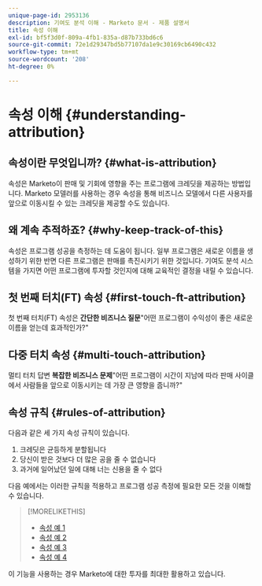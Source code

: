 ```yaml
---
unique-page-id: 2953136
description: 기여도 분석 이해 - Marketo 문서 - 제품 설명서
title: 속성 이해
exl-id: bf5f3d0f-809a-4fb1-835a-d87b733bd6c6
source-git-commit: 72e1d29347bd5b77107da1e9c30169cb6490c432
workflow-type: tm+mt
source-wordcount: '208'
ht-degree: 0%

---
```


# 속성 이해 {#understanding-attribution}

## 속성이란 무엇입니까? {#what-is-attribution}

속성은 Marketo이 판매 및 기회에 영향을 주는 프로그램에 크레딧을 제공하는 방법입니다. Marketo 모델러를 사용하는 경우 속성을 통해 비즈니스 모델에서 다른 사용자를 앞으로 이동시킬 수 있는 크레딧을 제공할 수도 있습니다.

## 왜 계속 추적하죠? {#why-keep-track-of-this}

속성은 프로그램 성공을 측정하는 데 도움이 됩니다. 일부 프로그램은 새로운 이름을 생성하기 위한 반면 다른 프로그램은 판매를 촉진시키기 위한 것입니다. 기여도 분석 시스템을 가지면 어떤 프로그램에 투자할 것인지에 대해 교육적인 결정을 내릴 수 있습니다.

## 첫 번째 터치(FT) 속성 {#first-touch-ft-attribution}

첫 번째 터치(FT) 속성은 **간단한 비즈니스 질문**&quot;어떤 프로그램이 수익성이 좋은 새로운 이름을 얻는데 효과적인가?&quot;

## 다중 터치 속성 {#multi-touch-attribution}

멀티 터치 답변 **복잡한 비즈니스 문제**&quot;어떤 프로그램이 시간이 지남에 따라 판매 사이클에서 사람들을 앞으로 이동시키는 데 가장 큰 영향을 줍니까?&quot;

## 속성 규칙 {#rules-of-attribution}

다음과 같은 세 가지 속성 규칙이 있습니다.

1. 크레딧은 균등하게 분할됩니다
1. 당신이 받은 것보다 더 많은 공을 줄 수 없습니다
1. 과거에 일어났던 일에 대해 너는 신용을 줄 수 없다

다음 예에서는 이러한 규칙을 적용하고 프로그램 성공 측정에 필요한 모든 것을 이해할 수 있습니다.

>[!MORELIKETHIS]
>
>* [속성 예 1](/help/marketo/product-docs/reporting/revenue-cycle-analytics/revenue-tools/attribution/attribution-example-1.md)
>* [속성 예 2](/help/marketo/product-docs/reporting/revenue-cycle-analytics/revenue-tools/attribution/attribution-example-2.md)
>* [속성 예 3](/help/marketo/product-docs/reporting/revenue-cycle-analytics/revenue-tools/attribution/attribution-example-3.md)
>* [속성 예 4](/help/marketo/product-docs/reporting/revenue-cycle-analytics/revenue-tools/attribution/attribution-example-4.md)


이 기능을 사용하는 경우 Marketo에 대한 투자를 최대한 활용하고 있습니다.
